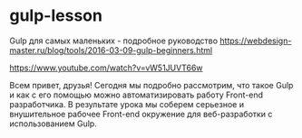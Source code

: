 # gulp-lesson
Gulp для самых маленьких - подробное руководство
https://webdesign-master.ru/blog/tools/2016-03-09-gulp-beginners.html

https://www.youtube.com/watch?v=vW51JUVT66w

Всем привет, друзья! Сегодня мы подробно рассмотрим, что такое Gulp и как с его помощью можно автоматизировать работу Front-end разработчика. В результате урока мы соберем серьезное и внушительное рабочее Front-end окружение для веб-разработки с использованием Gulp.

